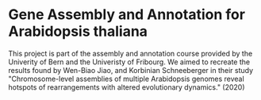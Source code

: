 # Gene Assembly and Annotation for Arabidopsis thaliana

This project is part of the assembly and annotation course provided by the Univerity of Bern and the Univeristy of Fribourg. 
We aimed to recreate the results found by Wen-Biao Jiao, and Korbinian Schneeberger in their study "Chromosome-level assemblies of multiple Arabidopsis genomes reveal hotspots of rearrangements with altered evolutionary dynamics." (2020)
